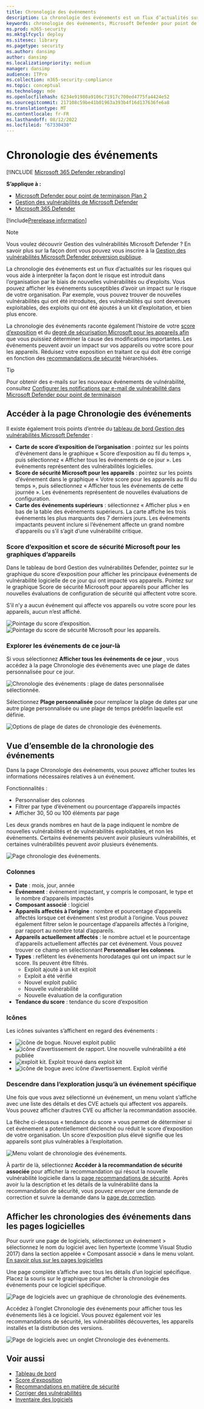 ```yaml
---
title: Chronologie des événements
description: La chronologie des événements est un flux d’actualités sur les risques qui vous aide à interpréter comment les risques sont introduits dans l’organisation et quelles mesures d’atténuation ont été apportées pour le réduire.
keywords: chronologie des événements, Microsoft Defender pour point de terminaison chronologie des événements, Microsoft Defender pour point de terminaison chronologie des événements tvm, Gestion des menaces et des vulnérabilités, Microsoft Defender pour point de terminaison, mdvm, Gestion des vulnérabilités Microsoft Defender
ms.prod: m365-security
ms.mktglfcycl: deploy
ms.sitesec: library
ms.pagetype: security
ms.author: dansimp
author: dansimp
ms.localizationpriority: medium
manager: dansimp
audience: ITPro
ms.collection: m365-security-compliance
ms.topic: conceptual
ms.technology: mde
ms.openlocfilehash: 6234e91980a9106c71917c700ed4775fa4424e52
ms.sourcegitcommit: 217108c59be41b01963a393b4f16d137636fe6a8
ms.translationtype: MT
ms.contentlocale: fr-FR
ms.lasthandoff: 08/12/2022
ms.locfileid: "67330430"
---
```

# <a name="event-timeline"></a>Chronologie des événements 

[!INCLUDE [Microsoft 365 Defender rebranding](../../includes/microsoft-defender.md)]

**S’applique à :**

- [Microsoft Defender pour point de terminaison Plan 2](https://go.microsoft.com/fwlink/?linkid=2154037)
- [Gestion des vulnérabilités de Microsoft Defender](index.yml)
- [Microsoft 365 Defender](https://go.microsoft.com/fwlink/?linkid=2118804)

[!include[Prerelease information](../../includes/prerelease.md)]

>[!Note]
> Vous voulez découvrir Gestion des vulnérabilités Microsoft Defender ? En savoir plus sur la façon dont vous pouvez vous inscrire à la [Gestion des vulnérabilités Microsoft Defender préversion publique](../defender-vulnerability-management/get-defender-vulnerability-management.md).

La chronologie des événements est un flux d’actualités sur les risques qui vous aide à interpréter la façon dont le risque est introduit dans l’organisation par le biais de nouvelles vulnérabilités ou d’exploits. Vous pouvez afficher les événements susceptibles d’avoir un impact sur le risque de votre organisation. Par exemple, vous pouvez trouver de nouvelles vulnérabilités qui ont été introduites, des vulnérabilités qui sont devenues exploitables, des exploits qui ont été ajoutés à un kit d’exploitation, et bien plus encore.

La chronologie des événements raconte également l’histoire de votre [score d’exposition](tvm-exposure-score.md) et du [degré de sécurisation Microsoft pour les appareils afin](tvm-microsoft-secure-score-devices.md) que vous puissiez déterminer la cause des modifications importantes. Les événements peuvent avoir un impact sur vos appareils ou votre score pour les appareils. Réduisez votre exposition en traitant ce qui doit être corrigé en fonction des [recommandations de sécurité](tvm-security-recommendation.md) hiérarchisées.

> [!TIP]
> Pour obtenir des e-mails sur les nouveaux événements de vulnérabilité, consultez [Configurer les notifications par e-mail de vulnérabilité dans Microsoft Defender pour point de terminaison](../defender-endpoint/configure-email-notifications.md)

## <a name="navigate-to-the-event-timeline-page"></a>Accéder à la page Chronologie des événements

Il existe également trois points d’entrée du [tableau de bord Gestion des vulnérabilités Microsoft Defender](tvm-dashboard-insights.md) :

- **Carte de score d’exposition de l’organisation** : pointez sur les points d’événement dans le graphique « Score d’exposition au fil du temps », puis sélectionnez « Afficher tous les événements de ce jour ». Les événements représentent des vulnérabilités logicielles.
- **Score de sécurité Microsoft pour les appareils** : pointez sur les points d’événement dans le graphique « Votre score pour les appareils au fil du temps », puis sélectionnez « Afficher tous les événements de cette journée ». Les événements représentent de nouvelles évaluations de configuration.
- **Carte des événements supérieurs** : sélectionnez « Afficher plus » en bas de la table des événements supérieurs. La carte affiche les trois événements les plus marquants des 7 derniers jours. Les événements impactants peuvent inclure si l’événement affecte un grand nombre d’appareils ou s’il s’agit d’une vulnérabilité critique.

### <a name="exposure-score-and-microsoft-secure-score-for-devices-graphs"></a>Score d’exposition et score de sécurité Microsoft pour les graphiques d’appareils

Dans le tableau de bord Gestion des vulnérabilités Defender, pointez sur le graphique du score d’exposition pour afficher les principaux événements de vulnérabilité logicielle de ce jour qui ont impacté vos appareils. Pointez sur le graphique Score de sécurité Microsoft pour appareils pour afficher les nouvelles évaluations de configuration de sécurité qui affectent votre score.

S’il n’y a aucun événement qui affecte vos appareils ou votre score pour les appareils, aucun n’est affiché.

![Pointage du score d’exposition.](../../media/defender-vulnerability-management/tvm-event-timeline-device-hover360.png) 
![ Pointage du score de sécurité Microsoft pour les appareils.](../../media/defender-vulnerability-management/tvm-event-timeline-device-hover360.png)

### <a name="drill-down-to-events-from-that-day"></a>Explorer les événements de ce jour-là

Si vous sélectionnez **Afficher tous les événements de ce jour** , vous accédez à la page Chronologie des événements avec une plage de dates personnalisée pour ce jour.

![Chronologie des événements : plage de dates personnalisée sélectionnée.](../../media/defender-vulnerability-management/tvm-event-timeline-drilldown.png)

Sélectionnez **Plage personnalisée** pour remplacer la plage de dates par une autre plage personnalisée ou une plage de temps prédéfin laquelle est définie.

![Options de plage de dates de chronologie des événements.](../../media/defender-vulnerability-management/tvm-event-timeline-dates.png)

## <a name="event-timeline-overview"></a>Vue d’ensemble de la chronologie des événements

Dans la page Chronologie des événements, vous pouvez afficher toutes les informations nécessaires relatives à un événement.

Fonctionnalités :

- Personnaliser des colonnes
- Filtrer par type d’événement ou pourcentage d’appareils impactés
- Afficher 30, 50 ou 100 éléments par page

Les deux grands nombres en haut de la page indiquent le nombre de nouvelles vulnérabilités et de vulnérabilités exploitables, et non les événements. Certains événements peuvent avoir plusieurs vulnérabilités, et certaines vulnérabilités peuvent avoir plusieurs événements.

![Page chronologie des événements.](../../media/defender-vulnerability-management/tvm-event-timeline-overview-mixed-type.png)

### <a name="columns"></a>Colonnes

- **Date** : mois, jour, année
- **Événement** : événement impactant, y compris le composant, le type et le nombre d’appareils impactés
- **Composant associé** : logiciel
- **Appareils affectés à l’origine** : nombre et pourcentage d’appareils affectés lorsque cet événement s’est produit à l’origine. Vous pouvez également filtrer selon le pourcentage d’appareils affectés à l’origine, par rapport au nombre total d’appareils.
- **Appareils actuellement affectés** : le nombre actuel et le pourcentage d’appareils actuellement affectés par cet événement. Vous pouvez trouver ce champ en sélectionnant **Personnaliser les colonnes**.
- **Types** : reflètent les événements horodatages qui ont un impact sur le score. Ils peuvent être filtrés.
  - Exploit ajouté à un kit exploit
  - Exploit a été vérifié
  - Nouvel exploit public
  - Nouvelle vulnérabilité
  - Nouvelle évaluation de la configuration
- **Tendance du score** : tendance du score d’exposition

### <a name="icons"></a>Icônes

Les icônes suivantes s’affichent en regard des événements :

- ![icône de bogue.](../../media/defender-vulnerability-management/tvm-black-bug-icon.png) Nouvel exploit public
- ![icône d’avertissement de rapport.](../../media/defender-vulnerability-management/report-warning-icon.png) Une nouvelle vulnérabilité a été publiée
- ![exploit kit.](../../media/defender-vulnerability-management/bug-lightning-icon2.png) Exploit trouvé dans exploit kit
- ![icône de bogue avec icône d’avertissement.](../../media/defender-vulnerability-management/bug-caution-icon2.png) Exploit vérifié

### <a name="drill-down-to-a-specific-event"></a>Descendre dans l’exploration jusqu’à un événement spécifique

Une fois que vous avez sélectionné un événement, un menu volant s’affiche avec une liste des détails et des CVE actuels qui affectent vos appareils. Vous pouvez afficher d’autres CVE ou afficher la recommandation associée.

La flèche ci-dessous « tendance du score » vous permet de déterminer si cet événement a potentiellement déclenché ou réduit le score d’exposition de votre organisation. Un score d’exposition plus élevé signifie que les appareils sont plus vulnérables à l’exploitation.

![Menu volant de chronologie des événements.](../../media/defender-vulnerability-management/tvm-event-timeline-flyout500.png)

À partir de là, sélectionnez **Accéder à la recommandation de sécurité associée** pour afficher la recommandation qui résout la nouvelle vulnérabilité logicielle dans la [page recommandations de sécurité](tvm-security-recommendation.md). Après avoir lu la description et les détails de la vulnérabilité dans la recommandation de sécurité, vous pouvez envoyer une demande de correction et suivre la demande dans la [page de correction](tvm-remediation.md).

## <a name="view-event-timelines-in-software-pages"></a>Afficher les chronologies des événements dans les pages logicielles

Pour ouvrir une page de logiciels, sélectionnez un événement > sélectionnez le nom du logiciel avec lien hypertexte (comme Visual Studio 2017) dans la section appelée « Composant associé » dans le menu volant. [En savoir plus sur les pages logicielles](tvm-software-inventory.md#software-pages)

Une page complète s’affiche avec tous les détails d’un logiciel spécifique. Placez la souris sur le graphique pour afficher la chronologie des événements pour ce logiciel spécifique.

![Page de logiciels avec un graphique de chronologie des événements.](../../media/defender-vulnerability-management/tvm-event-timeline-software2.png)

Accédez à l’onglet Chronologie des événements pour afficher tous les événements liés à ce logiciel. Vous pouvez également voir les recommandations de sécurité, les vulnérabilités découvertes, les appareils installés et la distribution des versions.

![Page de logiciels avec un onglet Chronologie des événements.](../../media/defender-vulnerability-management/tvm-event-timeline-software-pages.png)

## <a name="related-topics"></a>Voir aussi

- [Tableau de bord](tvm-dashboard-insights.md)
- [Score d'exposition](tvm-exposure-score.md)
- [Recommandations en matière de sécurité](tvm-security-recommendation.md)
- [Corriger des vulnérabilités](tvm-remediation.md)
- [Inventaire des logiciels](tvm-software-inventory.md)
